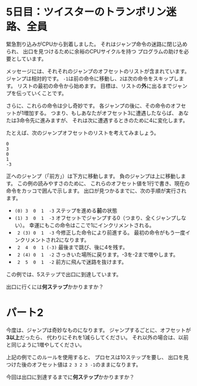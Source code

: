# 5日目：ツイスターのトランポリン迷路、全員 #

緊急割り込みがCPUから到着しました。
それはジャンプ命令の迷路に閉じ込められ、
出口を見つけるために余裕のCPUサイクルを持つ
プログラムの助けを必要としています。

メッセージには、それそれのジャンプのオフセットのリストが含まれています。
ジャンプは相対的です。
`-1`は前の命令に移動し、`2`は次の命令をスキップします。
リストの最初の命令から始めます。
目標は、リストの**外**に出るまでジャンプを伝っていくことです。

さらに、これらの命令は少し奇妙です。
各ジャンプの後に、その命令のオフセットが1増加する。
つまり、もしあなたがオフセット3に遭遇したならば、
あなたは3命令先に進みますが、
それは次に遭遇するときのために4に変化します。

たとえば、次のジャンプオフセットのリストを考えてみましょう。

~~~
0
3
0
1
-3
~~~

正へのジャンプ（「前方」）は下方に移動します。
負のジャンプは上に移動します。
この例の読みやすさのために、
これらのオフセット値を1行で書き、現在の命令をカッコで囲んで示します。
出口が見つかるまでに、次の手順が実行されます。

- `(0) 3  0  1  -3` ステップを進める**前**の状態
- `(1) 3  0  1  -3` オフセットでジャンプする0（つまり、全くジャンプしない）。
幸運にもこの命令はここで1にインクリメントされる。
- ` 2 (3) 0  1  -3` 今修正した命令により前進する。
最初の命令がもう一度インクリメントされ2になります。
- ` 2  4  0  1 (-3)` 最後まで跳び、後に4を残す。
- ` 2 (4) 0  1  -2`  さっきいた場所に戻ります。-3を-2まで増やします。
- ` 2  5  0  1  -2` 前方に飛んで迷路を抜けます。

この例では、5ステップで出口に到達しています。

出口に行くには**何ステップ**かかりますか？

# パート2 #

今度は、ジャンプは奇妙なものになります。
ジャンプするごとに、オフセットが**3以上**だったら、
代わりにそれを1減らしてください。
それ以外の場合は、以前と同じように1増やしてください。

上記の例でこのルールを使用すると、
プロセスは10ステップを要し、
出口を見つけた後のオフセット値は
`2 3 2 3 -1`のままになります。

今回は出口に到達するまでに**何ステップ**かかりますか？
